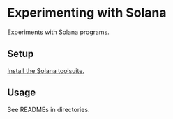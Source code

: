 # Experimenting with Solana

Experiments with Solana programs.

## Setup

[Install the Solana toolsuite.](https://docs.solana.com/cli/install-solana-cli-tools)

## Usage

See READMEs in directories.
